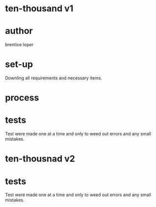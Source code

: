 # ten-thousand v1

# author
brentice loper
# set-up
Downling all requirements and necessary items. 

# process


# tests
Test were made one at a time and only to weed out errors and any small mistakes. 

# ten-thousnad v2

# tests
Test were made one at a time and only to weed out errors and any small mistakes. 